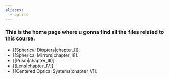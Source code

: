 ```yaml
---
aliases:
  - optics
---
```


### This is the home page where u gonna find all the files related to this course.

- [[Spherical Diopters|chapter_I]].
- [[Spherical Mirrors|chapter_II]].
- [[Prism|chapter_III]].
- [[Lens|chapter_IV]].
- [[Centered Optical Systems|chapter_V]].